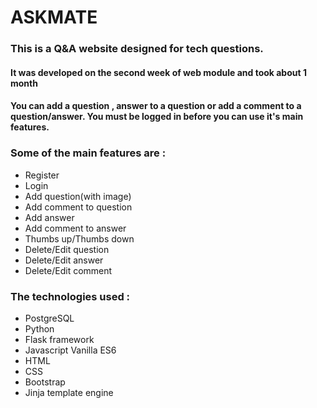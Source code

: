 # ASKMATE

### This is a Q&A website designed for tech questions. 
#### It was developed on the second week of web module and took about 1 month
#### You can add a question , answer to a question or add a comment to a question/answer. You must be logged in before you can use it's main features.


### Some of the main features are :
* Register
* Login
* Add question(with image)
* Add comment to question
* Add answer
* Add comment to answer
* Thumbs up/Thumbs down
* Delete/Edit question
* Delete/Edit answer
* Delete/Edit comment


### The technologies used :
* PostgreSQL
* Python
* Flask framework
* Javascript Vanilla ES6
* HTML
* CSS
* Bootstrap
* Jinja template engine

